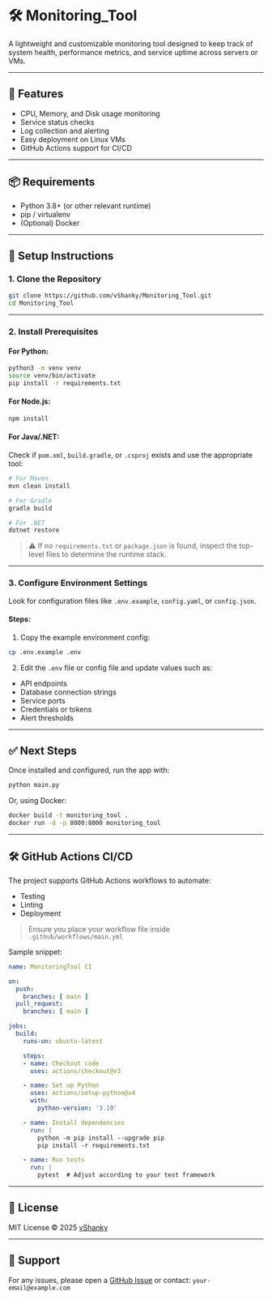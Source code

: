 # 🛠️ Monitoring_Tool

A lightweight and customizable monitoring tool designed to keep track of system health, performance metrics, and service uptime across servers or VMs.

---

## 🚀 Features

- CPU, Memory, and Disk usage monitoring
- Service status checks
- Log collection and alerting
- Easy deployment on Linux VMs
- GitHub Actions support for CI/CD

---

## 📦 Requirements

- Python 3.8+ (or other relevant runtime)
- pip / virtualenv
- (Optional) Docker

---

## 🔧 Setup Instructions

### 1. Clone the Repository

```bash
git clone https://github.com/vShanky/Monitoring_Tool.git
cd Monitoring_Tool
```

---

### 2. Install Prerequisites

#### For Python:

```bash
python3 -m venv venv
source venv/bin/activate
pip install -r requirements.txt
```

#### For Node.js:

```bash
npm install
```

#### For Java/.NET:
Check if `pom.xml`, `build.gradle`, or `.csproj` exists and use the appropriate tool:

```bash
# For Maven
mvn clean install

# For Gradle
gradle build

# For .NET
dotnet restore
```

> ⚠️ If no `requirements.txt` or `package.json` is found, inspect the top-level files to determine the runtime stack.

---

### 3. Configure Environment Settings

Look for configuration files like `.env.example`, `config.yaml`, or `config.json`.

#### Steps:

1. Copy the example environment config:

```bash
cp .env.example .env
```

2. Edit the `.env` file or config file and update values such as:

- API endpoints
- Database connection strings
- Service ports
- Credentials or tokens
- Alert thresholds

---

## ✅ Next Steps

Once installed and configured, run the app with:

```bash
python main.py
```

Or, using Docker:

```bash
docker build -t monitoring_tool .
docker run -d -p 8000:8000 monitoring_tool
```

---

## 🛠 GitHub Actions CI/CD

The project supports GitHub Actions workflows to automate:

- Testing
- Linting
- Deployment

> Ensure you place your workflow file inside `.github/workflows/main.yml`

Sample snippet:

```yaml
name: MonitoringTool CI

on:
  push:
    branches: [ main ]
  pull_request:
    branches: [ main ]

jobs:
  build:
    runs-on: ubuntu-latest

    steps:
    - name: Checkout code
      uses: actions/checkout@v3

    - name: Set up Python
      uses: actions/setup-python@v4
      with:
        python-version: '3.10'

    - name: Install dependencies
      run: |
        python -m pip install --upgrade pip
        pip install -r requirements.txt

    - name: Run tests
      run: |
        pytest  # Adjust according to your test framework
```

---

## 📝 License

MIT License © 2025 [vShanky](https://github.com/vShanky)

---

## 📢 Support

For any issues, please open a [GitHub Issue](https://github.com/vShanky/Monitoring_Tool/issues) or contact: `your-email@example.com`

